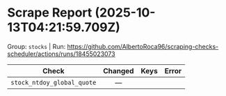# Scrape Report (2025-10-13T04:21:59.709Z)

Group: `stocks`  |  Run: https://github.com/AlbertoRoca96/scraping-checks-scheduler/actions/runs/18455023073

| Check | Changed | Keys | Error |
|---|:---:|:--|:--|
| `stock_ntdoy_global_quote` | — |  |  |
